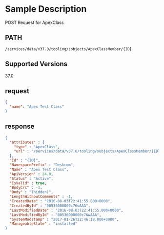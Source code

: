 # Sample Description
POST Request for ApexClass

## PATH
```
/services/data/v37.0/tooling/sobjects/ApexClassMember/{ID}
```
## Supported Versions
37.0

## request
```json
{
  "name": "Apex Test Class"
}

```
## response
```json
{
  "attributes" : {
    "type" : "ApexClass",
    "url" : "/services/data/v37.0/tooling/sobjects/ApexClassMember/{ID}"
  },
  "Id" : "{ID}",
  "NamespacePrefix" : "Deskcom",
  "Name" : "Apex Test Class",
  "ApiVersion" : 24.0,
  "Status" : "Active",
  "IsValid" : true,
  "BodyCrc" : -1,
  "Body" : "(hidden)",
  "LengthWithoutComments" : -1,
  "CreatedDate" : "2016-08-03T22:41:55.000+0000",
  "CreatedById" : "00536000000c76wAAA",
  "LastModifiedDate" : "2016-08-03T22:41:55.000+0000",
  "LastModifiedById" : "00536000000c76wAAA",
  "SystemModstamp" : "2017-01-26T22:46:18.000+0000",
  "ManageableState" : "installed"
}
```
